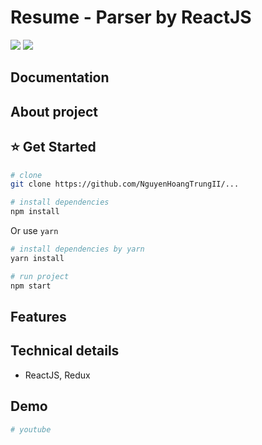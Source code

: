 # Resume - Parser by ReactJS
[![](https://img.shields.io/badge/Facebook-nguyenhoangtrung-blue)](https://www.facebook.com/nguyenhoangtrunghhh/)
[![](https://img.shields.io/badge/Gmail-nguyenhoangtrunghs%40gmail.com-red)](mailto:nguyenhoangtrunghs@gmail.com)


## Documentation

## About project
## :star: Get Started
``` bash
# clone
git clone https://github.com/NguyenHoangTrungII/...
```

``` bash
# install dependencies
npm install
```
Or use `yarn`
``` bash
# install dependencies by yarn
yarn install
```

``` bash
# run project
npm start
```

  
## Features

  
## Technical details
- ReactJS, Redux
## Demo

``` bash
# youtube

```

